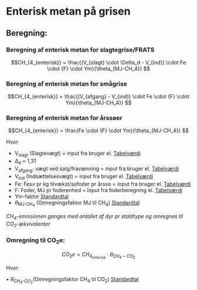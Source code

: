 # **Enterisk metan på grisen**

## **Beregning:**

### **Beregning af enterisk metan for slagtegrise/FRATS** 

$$CH_{4_{enterisk}} = \frac{(V_{slagt} \cdot \Delta_d - V_{ind}) \cdot Fe \cdot {F} \cdot Ym}{\theta_{MJ-CH_4}} $$

### **Beregning af enterisk metan for smågrise** 

$$CH_{4_{enterisk}} = \frac{(V_{afgang} - V_{ind}) \cdot Fe \cdot {F} \cdot Ym}{\theta_{MJ-CH_4}} $$

### **Beregning af enterisk metan for årssøer** 

$$CH_{4_{enterisk}} = \frac{Fe \cdot {F} \cdot Ym}{\theta_{MJ-CH_4}} $$

Hvor: 

 * V<sub>slagt</sub> (Slagtevægt) = input fra bruger el. [Tabelværdi](https://seges.sharepoint.com/:x:/r/sites/SAFprojeketet/_layouts/15/Doc.aspx?sourcedoc=%7B55DC573E-DF3A-4BB4-BA90-49438C005785%7D&file=Formler%20til%20PORK%202.0%20med%20foderberegner.xlsx&activeCell=%27Formler%20NH3%20og%20N2O%20-Stald%201%27!K2&action=embedview)
* Δ<sub>d</sub> = 1,31
* V<sub>afgang</sub>: vægt ved salg/fravænning = input fra bruger el. [Tabelværdi](https://seges.sharepoint.com/:x:/r/sites/SAFprojeketet/_layouts/15/Doc.aspx?sourcedoc=%7B55DC573E-DF3A-4BB4-BA90-49438C005785%7D&file=Formler%20til%20PORK%202.0%20med%20foderberegner.xlsx&activeCell=%27Formler%20NH3%20og%20N2O%20-Stald%201%27!L2&action=embedview)
* V<sub>ind</sub> (Indsættelsesvægt) = input fra bruger el. [Tabelværdi](https://seges.sharepoint.com/:x:/r/sites/SAFprojeketet/_layouts/15/Doc.aspx?sourcedoc=%7B55DC573E-DF3A-4BB4-BA90-49438C005785%7D&file=Formler%20til%20PORK%202.0%20med%20foderberegner.xlsx&activeCell=%27Formler%20NH3%20og%20N2O%20-Stald%201%27!J2&action=embedview)
* Fe: Fesv pr kg tilvækst/sofoder pr årsso = input fra bruger el. [Tabelværdi](https://seges.sharepoint.com/:x:/r/sites/SAFprojeketet/_layouts/15/Doc.aspx?sourcedoc=%7B55DC573E-DF3A-4BB4-BA90-49438C005785%7D&file=Formler%20til%20PORK%202.0%20med%20foderberegner.xlsx&activeCell=%27Formler%20NH3%20og%20N2O%20-Stald%201%27!N2&action=embedview)
* F: Foder, MJ pr foderenhed = Input fra foderberegning el. [Tabelværdi](https://seges.sharepoint.com/:x:/r/sites/SAFprojeketet/_layouts/15/Doc.aspx?sourcedoc=%7B55DC573E-DF3A-4BB4-BA90-49438C005785%7D&file=Formler%20til%20PORK%202.0%20med%20foderberegner.xlsx&activeCell=%27Enterisk%20metan%2Bsoallokering%27!C7&action=embedview)
* Ym-faktor [Standardtal](https://seges.sharepoint.com/:x:/r/sites/SAFprojeketet/_layouts/15/Doc.aspx?sourcedoc=%7B55DC573E-DF3A-4BB4-BA90-49438C005785%7D&file=Formler%20til%20PORK%202.0%20med%20foderberegner.xlsx&activeCell=%27Enterisk%20metan%2Bsoallokering%27!C5&action=embedview)
* $\theta$<sub>MJ-CH<sub>4</sub></sub>   (Omregningsfaktor MJ til CH<sub>4</sub>) [Standardtal](https://seges.sharepoint.com/:x:/r/sites/SAFprojeketet/_layouts/15/Doc.aspx?sourcedoc=%7B55DC573E-DF3A-4BB4-BA90-49438C005785%7D&file=Formler%20til%20PORK%202.0%20med%20foderberegner.xlsx&activeCell=%27Enterisk%20metan%2Bsoallokering%27!C6&action=embedview)



*CH<sub>4</sub>-emissionen ganges med antallet af dyr pr staldtype og omregnes til CO<sub>2</sub>-ækvivalenter*
### **Omregning til CO<sub>2</sub>e:**

$$CO_2e = CH_{4_{enterisk}} \cdot \theta_{CH_4-CO_2} $$

Hvor: 

•	$\theta$<sub>CH<sub>4</sub>-CO<sub>2</sub></sub>(Omregningsfaktor CH<sub>4</sub> til CO<sub>2</sub>) [Standardtal](https://seges.sharepoint.com/:x:/r/sites/SAFprojeketet/_layouts/15/Doc.aspx?sourcedoc=%7B55DC573E-DF3A-4BB4-BA90-49438C005785%7D&file=Formler%20til%20PORK%202.0%20med%20foderberegner.xlsx&activeCell=%27Enterisk%20metan%2Bsoallokering%27!C3&action=embedview)
